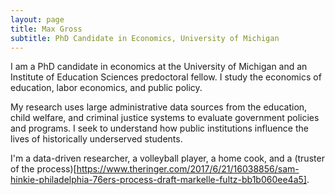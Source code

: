 ```yaml
---
layout: page
title: Max Gross
subtitle: PhD Candidate in Economics, University of Michigan
---
```


I am a PhD candidate in economics at the University of Michigan and an Institute of Education Sciences predoctoral fellow. I study the economics of education, labor economics, and public policy.  

My research uses large administrative data sources from the education, child welfare, and criminal justice systems to evaluate government policies and programs. I seek to understand how public institutions influence the lives of historically underserved students.  

I'm a data-driven researcher, a volleyball player, a home cook, and a (truster of the process)[https://www.theringer.com/2017/6/21/16038856/sam-hinkie-philadelphia-76ers-process-draft-markelle-fultz-bb1b060ee4a5].


